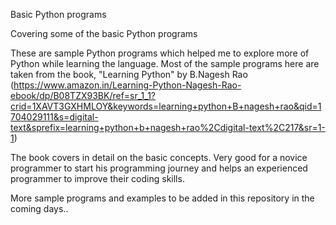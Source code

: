 Basic Python programs 


Covering some of the basic Python programs

These are sample Python programs which helped me to explore more of Python while learning the language.
Most of the sample programs here are taken from the book, "Learning Python" by B.Nagesh Rao
(https://www.amazon.in/Learning-Python-Nagesh-Rao-ebook/dp/B08TZX93BK/ref=sr_1_1?crid=1XAVT3GXHMLOY&keywords=learning+python+B+nagesh+rao&qid=1704029111&s=digital-text&sprefix=learning+python+b+nagesh+rao%2Cdigital-text%2C217&sr=1-1)

The book covers in detail on the basic concepts. Very good for a novice programmer to start his programming journey and helps an experienced programmer to improve their coding skills.


More sample programs and examples to be added in this repository in the coming days..
